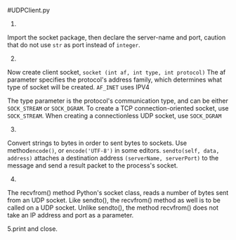 #UDPClient.py

1. 
Import the socket package, then 
declare the server-name and port, caution that do not use `str` as port instead of `integer`.

2.
Now create client socket, `socket (int af, int type, int protocol)`
  The af parameter specifies the protocol's address family, which determines what type of socket will be created.
  `AF_INET` uses IPV4
  
  The type parameter is the protocol's communication type, and can be either `SOCK_STREAM` or `SOCK_DGRAM`. 
  To create a TCP connection-oriented socket, use `SOCK_STREAM`. When creating a connectionless UDP socket, use `SOCK_DGRAM`

3. 
Convert strings to bytes in order to sent bytes to sockets. Use method`encode()`, or `encode('UTF-8')` in some editors.
`sendto(self, data, address)` attaches a destination address `(serverName, serverPort)` to the message and send a result packet to the process's socket.

4.
The recvfrom() method Python's socket class, reads a number of bytes sent from an UDP socket. 
Like sendto(), the recvfrom() method as well is to be called on a UDP socket. 
Unlike sendto(), the method recvfrom() does not take an IP address and port as a parameter.

5.print and close.
